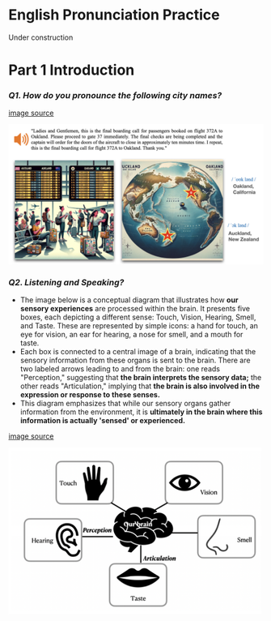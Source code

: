 # English Pronunciation Practice

Under construction

# Part 1 Introduction

### _Q1. How do you pronounce the following city names?_

[image source](https://github.com/MK316/Engpro/blob/main/images/Q1_oakland_image.png)

<img src="https://github.com/MK316/Engpro/blob/main/images/Q1_oakland_image.png" width="1200"/>

### _Q2. Listening and Speaking?_
+ The image below is a conceptual diagram that illustrates how **our sensory experiences** are processed within the brain. It presents five boxes, each depicting a different sense: Touch, Vision, Hearing, Smell, and Taste. These are represented by simple icons: a hand for touch, an eye for vision, an ear for hearing, a nose for smell, and a mouth for taste.
+ Each box is connected to a central image of a brain, indicating that the sensory information from these organs is sent to the brain. There are two labeled arrows leading to and from the brain: one reads "Perception," suggesting that **the brain interprets the sensory data;** the other reads "Articulation," implying that **the brain is also involved in the expression or response to these senses.**
+ This diagram emphasizes that while our sensory organs gather information from the environment, it is **ultimately in the brain where this information is actually 'sensed' or experienced.**

[image source](https://github.com/MK316/Engpro/blob/main/images/brain_sense.png)

<img src="https://github.com/MK316/Engpro/blob/main/images/brain_sense.png" width="500"/>
